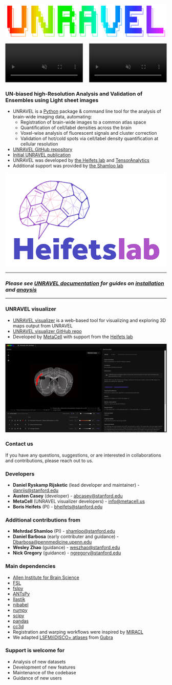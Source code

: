 [![UNRAVEL Logo](https://github.com/b-heifets/UNRAVEL/blob/dev/unravel/docs/_static/UNRAVEL_logo.png)](https://b-heifets.github.io/UNRAVEL/)


<style>
    video {
        border: none;
        outline: none;
    }
</style>

<div style="display: flex; justify-content: space-between;">
    <div style="flex: 1; margin-right: 10px;">
        <a href="https://www.nature.com/articles/s41386-023-01613-4" target="_blank">
            <video width="100%" autoplay muted playsinline>
                <source src="https://github.com/b-heifets/UNRAVEL/blob/dev/unravel/docs/_static/psilocybin_up_valid_clusters.mp4" type="video/mp4">
                Your browser does not support the video tag.
            </video>
        </a>
    </div>
    <div style="flex: 1; margin-left: 10px;">
        <a href="https://www.nature.com/articles/s41386-023-01613-4" target="_blank">
            <video width="100%" autoplay muted playsinline>
                <source src="https://github.com/b-heifets/UNRAVEL/blob/dev/unravel/docs/_static/psilocybin_up_sunburst.mp4" type="video/mp4">
                Your browser does not support the video tag.
            </video>
        </a>
    </div>
</div>

### UN-biased high-Resolution Analysis and Validation of Ensembles using Light sheet images
* UNRAVEL is a [Python](https://www.python.org/) package & command line tool for the analysis of brain-wide imaging data, automating: 
    * Registration of brain-wide images to a common atlas space
    * Quantification of cell/label densities across the brain
    * Voxel-wise analysis of fluorescent signals and cluster correction
    * Validation of hot/cold spots via cell/label density quantification at cellular resolution
* [UNRAVEL GitHub repository](https://github.com/b-heifets/UNRAVEL/tree/dev)
* [Initial UNRAVEL publication](https://www.nature.com/articles/s41386-023-01613-4)
* UNRAVEL was developed by [the Heifets lab](https://heifetslab.stanford.edu/) and [TensorAnalytics](https://sites.google.com/view/tensoranalytics/home?authuser=0)
* Additional support was provided by [the Shamloo lab](https://med.stanford.edu/neurosurgery/research/shamloo.html)


![Heifets Lab](https://github.com/b-heifets/UNRAVEL/blob/dev/unravel/docs/_static/Heifets_lab_logo.png)

---

### *Please see [UNRAVEL documentation](https://b-heifets.github.io/UNRAVEL/) for guides on [installation](https://b-heifets.github.io/UNRAVEL/installation.html) and [anaysis](https://b-heifets.github.io/UNRAVEL/guide.html)*

---

### UNRAVEL visualizer
* [UNRAVEL visualizer](https://heifetslab-unravel.org/) is a web-based tool for visualizing and exploring 3D maps output from UNRAVEL
* [UNRAVEL visualizer GitHub repo](https://github.com/MetaCell/cfos-visualizer/)
* Developed by [MetaCell](https://metacell.us/) with support from the [Heifets lab](https://heifetslab.stanford.edu/)

![UNRAVEL visualizer](https://github.com/b-heifets/UNRAVEL/blob/dev/unravel/docs/_static/UNRAVEL_visualizer.png)

### Contact us
If you have any questions, suggestions, or are interested in collaborations and contributions, please reach out to us. 

### Developers
* **Daniel Ryskamp Rijsketic** (lead developer and maintainer) - [danrijs@stanford.edu](mailto:danrijs@stanford.edu)
* **Austen Casey** (developer) - [abcasey@stanford.edu](mailto:abcasey@stanford.edu)
* **MetaCell** (UNRAVEL visualizer developers) - [info@metacell.us](mailto:info@metacell.us)
* **Boris Heifets** (PI) - [bheifets@stanford.edu](mailto:bheifets@stanford.edu)

### Additional contributions from
* **Mehrdad Shamloo** (PI) - [shamloo@stanford.edu](mailto:shamloo@stanford.edu)
* **Daniel Barbosa** (early contributer and guidance) - [Dbarbosa@pennmedicine.upenn.edu](mailto:Dbarbosa@pennmedicine.upenn.edu)
* **Wesley Zhao** (guidance) - [weszhao@stanford.edu](mailto:weszhao@stanford.edu)
* **Nick Gregory** (guidance) - [ngregory@stanford.edu](mailto:ngregory@stanford.edu)

### Main dependencies
* [Allen Institute for Brain Science](https://portal.brain-map.org/)
* [FSL](https://fsl.fmrib.ox.ac.uk/fsl/fslwiki)
* [fslpy](https://git.fmrib.ox.ac.uk/fsl/fslpy)
* [ANTsPy](https://github.com/ANTsX/ANTsPy)
* [Ilastik](https://www.ilastik.org/)
* [nibabel](https://nipy.org/nibabel/)
* [numpy](https://numpy.org/)
* [scipy](https://www.scipy.org/)
* [pandas](https://pandas.pydata.org/)
* [cc3d](https://pypi.org/project/connected-components-3d/)
* Registration and warping workflows were inspired by [MIRACL](https://miracl.readthedocs.io/en/latest/)
* We adapted [LSFM/iDISCO+ atlases](https://pubmed.ncbi.nlm.nih.gov/33063286/) from [Gubra](https://www.gubra.dk/cro-services/3d-imaging/)

### Support is welcome for
* Analysis of new datasets
* Development of new features
* Maintenance of the codebase
* Guidance of new users